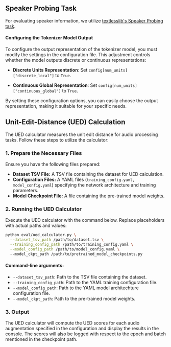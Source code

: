 ## Speaker Probing Task

For evaluating speaker information, we utilize [textlesslib's Speaker Probing task](https://github.com/facebookresearch/textlesslib/tree/main/examples/speaker_probing). 

#### Configuring the Tokenizer Model Output

To configure the output representation of the tokenizer model, you must modify the settings in the configuration file. This adjustment controls whether the model outputs discrete or continuous representations:

- **Discrete Units Representation**: Set `config[num_units]["discrete_local"]` to `True`. 

- **Continuous Global Representation**: Set `config[num_units]["continuous_global"]` to `True`.

By setting these configuration options, you can easily choose the output representation, making it suitable for your specific needs.

## Unit-Edit-Distance (UED) Calculation

The UED calculator measures the unit edit distance for audio processing tasks. Follow these steps to utilize the calculator:

### 1. Prepare the Necessary Files
Ensure you have the following files prepared:

- **Dataset TSV File:** A TSV file containing the dataset for UED calculation.
- **Configuration Files:** A YAML files (`training_config.yaml, model_config.yaml`) specifying the network architecture and training parameters.
- **Model Checkpoint File:** A file containing the pre-trained model weights.

### 2. Running the UED Calculator
Execute the UED calculator with the command below. Replace placeholders with actual paths and values:

```bash
python eval/ued_calculator.py \
  --dataset_tsv_path /path/to/dataset.tsv \
  --training_config_path /path/to/training_config.yaml \
  --model_config_path /path/to/model_config.yaml \ 
  --model_ckpt_path /path/to/pretrained_model_checkpoints.py
```

#### Command-line arguments:
- `--dataset_tsv_path`: Path to the TSV file containing the dataset.
- `--training_config_path`: Path to the YAML training configuration file.
- `--model_config_path`: Path to the YAML model architechture configuration file.
- `--model_ckpt_path`: Path to the pre-trained model weights. 

### 3. Output

The UED calculator will compute the UED scores for each audio augmentation specified in the configuration and display the results in the console. The scores will also be logged with respect to the epoch and batch mentioned in the checkpoint path.
